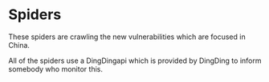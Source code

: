 # Spiders
These spiders are crawling the new vulnerabilities which are focused in China.

All of the spiders use a DingDingapi which is provided by DingDing to inform somebody  who monitor this.

